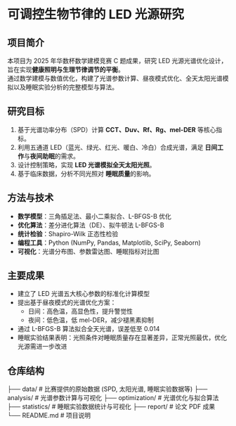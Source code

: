 # 可调控生物节律的 LED 光源研究

## 项目简介
本项目为 2025 年华数杯数学建模竞赛 C 题成果，研究 LED 光源光谱优化设计，旨在实现**健康照明与生理节律调节的平衡**。  
通过数学建模与数值优化，构建了光谱参数计算、昼夜模式优化、全天太阳光谱模拟以及睡眠实验分析的完整模型与算法。

## 研究目标
1. 基于光谱功率分布（SPD）计算 **CCT、Duv、Rf、Rg、mel-DER** 等核心指标。  
2. 利用五通道 LED（蓝光、绿光、红光、暖白、冷白）合成光谱，满足 **日间工作**与**夜间助眠**的需求。  
3. 设计控制策略，实现 **LED 光谱模拟全天太阳光照**。  
4. 基于临床数据，分析不同光照对 **睡眠质量**的影响。

## 方法与技术
- **数学模型**：三角插足法、最小二乘拟合、L-BFGS-B 优化  
- **优化算法**：差分进化算法（DE）、拟牛顿法 L-BFGS-B  
- **统计检验**：Shapiro-Wilk 正态性检验  
- **编程工具**：Python (NumPy, Pandas, Matplotlib, SciPy, Seaborn)  
- **可视化**：光谱分布图、参数雷达图、睡眠指标对比图

## 主要成果
- 建立了 LED 光谱五大核心参数的标准化计算模型  
- 提出基于昼夜模式的光谱优化方案：  
  - 日间：高色温，高显色性，提升警觉性  
  - 夜间：低色温，低 mel-DER，减少褪黑素抑制  
- 通过 L-BFGS-B 算法拟合全天光谱，误差低至 0.014  
- 睡眠实验结果表明：光照条件对睡眠质量存在显著差异，正常光照最优，优化光源需进一步改进  

## 仓库结构
├── data/ # 比赛提供的原始数据 (SPD, 太阳光谱, 睡眠实验数据等)
├── analysis/ # 光谱参数计算与可视化
├── optimization/ # 光谱优化与拟合算法
├── statistics/ # 睡眠实验数据统计与可视化
├── report/ # 论文 PDF 成果
└── README.md # 项目说明
